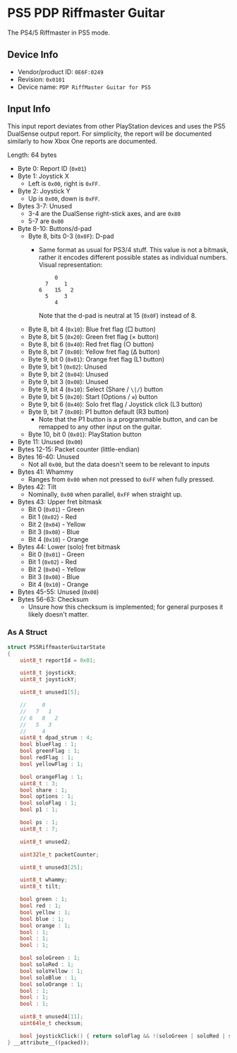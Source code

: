 # PS5 PDP Riffmaster Guitar

The PS4/5 Riffmaster in PS5 mode.

## Device Info

- Vendor/product ID: `0E6F:0249`
- Revision: `0x0101`
- Device name: `PDP RiffMaster Guitar for PS5`

## Input Info

This input report deviates from other PlayStation devices and uses the PS5 DualSense output report. For simplicity, the report will be documented similarly to how Xbox One reports are documented.

Length: 64 bytes

- Byte 0: Report ID (`0x01`)
- Byte 1: Joystick X
  - Left is `0x00`, right is `0xFF`.
- Byte 2: Joystick Y
  - Up is `0x00`, down is `0xFF`.
- Bytes 3-7: Unused
  - 3-4 are the DualSense right-stick axes, and are `0x80`
  - 5-7 are `0x00`
- Byte 8-10: Buttons/d-pad
  - Byte 8, bits 0-3 (`0x0F`): D-pad
    - Same format as usual for PS3/4 stuff. This value is not a bitmask, rather it encodes different possible states as individual numbers.\
      Visual representation:

      ```
           0
        7     1
      6    15   2
        5     3
           4
      ```

      Note that the d-pad is neutral at 15 (`0x0F`) instead of 8.
  - Byte 8, bit 4 (`0x10`): Blue fret flag (□ button)
  - Byte 8, bit 5 (`0x20`): Green fret flag (× button)
  - Byte 8, bit 6 (`0x40`): Red fret flag (○ button)
  - Byte 8, bit 7 (`0x80`): Yellow fret flag (Δ button)
  - Byte 9, bit 0 (`0x01`): Orange fret flag (L1 button)
  - Byte 9, bit 1 (`0x02`): Unused
  - Byte 9, bit 2 (`0x04`): Unused
  - Byte 9, bit 3 (`0x08`): Unused
  - Byte 9, bit 4 (`0x10`): Select (Share / `\|/`) button
  - Byte 9, bit 5 (`0x20`): Start (Options / `≡`) button
  - Byte 9, bit 6 (`0x40`): Solo fret flag / Joystick click (L3 button)
  - Byte 9, bit 7 (`0x80`): P1 button default (R3 button)
    - Note that the P1 button is a programmable button, and can be remapped to any other input on the guitar.
  - Byte 10, bit 0 (`0x01`): PlayStation button
- Byte 11: Unused (`0x00`)
- Bytes 12-15: Packet counter (little-endian)
- Bytes 16-40: Unused
  - Not all `0x00`, but the data doesn't seem to be relevant to inputs
- Bytes 41: Whammy
  - Ranges from `0x00` when not pressed to `0xFF` when fully pressed.
- Bytes 42: Tilt
  - Nominally, `0x00` when parallel, `0xFF` when straight up.
- Bytes 43: Upper fret bitmask
  - Bit 0 (`0x01`) - Green
  - Bit 1 (`0x02`) - Red
  - Bit 2 (`0x04`) - Yellow
  - Bit 3 (`0x08`) - Blue
  - Bit 4 (`0x10`) - Orange
- Bytes 44: Lower (solo) fret bitmask
  - Bit 0 (`0x01`) - Green
  - Bit 1 (`0x02`) - Red
  - Bit 2 (`0x04`) - Yellow
  - Bit 3 (`0x08`) - Blue
  - Bit 4 (`0x10`) - Orange
- Bytes 45-55: Unused (`0x00`)
- Bytes 56-63: Checksum
  - Unsure how this checksum is implemented; for general purposes it likely doesn't matter.

### As A Struct

```cpp
struct PS5RiffmasterGuitarState
{
    uint8_t reportId = 0x01;

    uint8_t joystickX;
    uint8_t joystickY;

    uint8_t unused1[5];

    //     0
    //   7   1
    // 6   8   2
    //   5   3
    //     4
    uint8_t dpad_strum : 4;
    bool blueFlag : 1;
    bool greenFlag : 1;
    bool redFlag : 1;
    bool yellowFlag : 1;

    bool orangeFlag : 1;
    uint8_t : 3;
    bool share : 1;
    bool options : 1;
    bool soloFlag : 1;
    bool p1 : 1;

    bool ps : 1;
    uint8_t : 7;

    uint8_t unused2;

    uint32le_t packetCounter;

    uint8_t unused3[25];

    uint8_t whammy;
    uint8_t tilt;

    bool green : 1;
    bool red : 1;
    bool yellow : 1;
    bool blue : 1;
    bool orange : 1;
    bool : 1;
    bool : 1;
    bool : 1;

    bool soloGreen : 1;
    bool soloRed : 1;
    bool soloYellow : 1;
    bool soloBlue : 1;
    bool soloOrange : 1;
    bool : 1;
    bool : 1;
    bool : 1;

    uint8_t unused4[11];
    uint64le_t checksum;

    bool joystickClick() { return soloFlag && !(soloGreen | soloRed | soloYellow | soloBlue | soloOrange); }
} __attribute__((packed));
```
